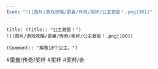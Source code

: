 ```yaml
---
Icon: "![[图片/游戏攻略/雷曼/传奇/奖杯/公主救星！.png|30]]"
---
```

```ad-common-gold-trophy
title: (Title:: "公主救星！")
![[图片/游戏攻略/雷曼/传奇/奖杯/公主救星！.png|100]]

(Comment:: "解救10个公主。")
```

#雷曼/传奇/奖杯 #奖杯 #奖杯/金
